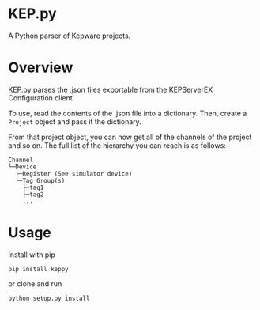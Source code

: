 KEP.py
=======

A Python parser of Kepware projects.


# Overview


KEP.py parses the .json files exportable from the KEPServerEX
Configuration client.

To use, read the contents of the .json file into a dictionary. Then,
create a `Project` object and pass it the dictionary.

From that project object, you can now get all of the channels of the
project and so on. The full list of the hierarchy you can reach is as
follows:

```
Channel
└─Device 
  ├─Register (See simulator device)
  └─Tag Group(s)
    ├─tag1
    ├─tag2
    ...
```

# Usage

Install with pip

`pip install keppy`

or clone and run

`python setup.py install`
